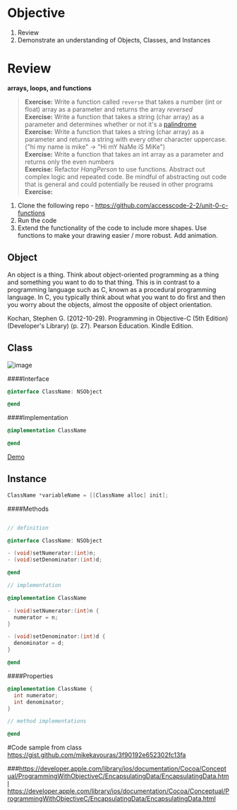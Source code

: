 # Objective

1. Review
2. Demonstrate an understanding of Objects, Classes, and Instances

# Review

**arrays, loops, and functions**

>**Exercise:** Write a function called `reverse` that takes a number (int or float) array as a parameter and returns the array *reversed*    
>**Exercise:** Write a function that takes a string (char array) as a parameter and determines whether or not it's a [palindrome](https://en.wikipedia.org/wiki/Palindrome)  
>**Exercise:** Write a function that takes a string (char array) as a parameter and returns a string with every other character uppercase. ("hi my name is mike" -> "Hi mY NaMe iS MiKe")  
>**Exercise:** Write a function that takes an int array as a parameter and returns only the even numbers  
>**Exercise:** Refactor *HangPerson* to use functions. Abstract out complex logic and repeated code. Be mindful of abstracting out code that is general and could potentially be reused in other programs  
>**Exercise:**  
1. Clone the following repo - https://github.com/accesscode-2-2/unit-0-c-functions  
2. Run the code  
3. Extend the functionality of the code to include more shapes. Use functions to make your drawing easier / more robust. Add animation.  

## Object
An object is a thing. Think about object-oriented programming as a thing and something you want to do to that thing. This is in contrast to a programming language such as C, known as a procedural programming language. In C, you typically think about what you want to do first and then you worry about the objects, almost the opposite of object orientation.

Kochan, Stephen G. (2012-10-29). Programming in Objective-C (5th Edition) (Developer's Library) (p. 27). Pearson Education. Kindle Edition. 

## Class
![image](http://www.processing.lyndondaniels.com/images/blueprintBranches.jpg)

####Interface
```objective-c
@interface ClassName: NSObject

@end
```

####Implementation
```objective-c
@implementation ClassName

@end
```

[Demo]()

## Instance
```objective-c
ClassName *variableName = [[ClassName alloc] init];
```

####Methods


```objective-c

// definition

@interface ClassName: NSObject

- (void)setNumerator:(int)n;
- (void)setDenominator:(int)d;

@end

// implementation

@implementation ClassName

- (void)setNumerator:(int)n {
  numerator = n;
}

- (void)setDenominator:(int)d {
  denominator = d;
}

@end
```

####Properties
```objective-c
@implementation ClassName { 
  int numerator;
  int denominator;
}

// method implementations

@end
```

#Code sample from class
https://gist.github.com/mikekavouras/3f90192e652302fc13fa

###https://developer.apple.com/library/ios/documentation/Cocoa/Conceptual/ProgrammingWithObjectiveC/EncapsulatingData/EncapsulatingData.html
https://developer.apple.com/library/ios/documentation/Cocoa/Conceptual/ProgrammingWithObjectiveC/EncapsulatingData/EncapsulatingData.html

